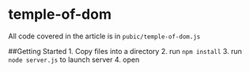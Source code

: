 temple-of-dom
=============

All code covered in the article is in `pubic/temple-of-dom.js`

##Getting Started
	1. Copy files into a directory
	2. run `npm install`
	3. run `node server.js` to launch server
	4. open
	
	 
	
